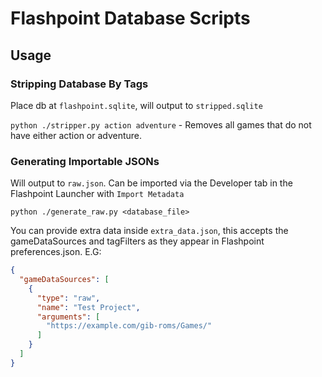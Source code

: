 # Flashpoint Database Scripts

## Usage

### Stripping Database By Tags

Place db at `flashpoint.sqlite`, will output to `stripped.sqlite`

`python ./stripper.py action adventure` - Removes all games that do not have either action or adventure.

### Generating Importable JSONs

Will output to `raw.json`. Can be imported via the Developer tab in the Flashpoint Launcher with `Import Metadata`

`python ./generate_raw.py <database_file>`

You can provide extra data inside `extra_data.json`, this accepts the gameDataSources and tagFilters as they appear in Flashpoint preferences.json. E.G:

```json
{
  "gameDataSources": [
    {
      "type": "raw",
      "name": "Test Project",
      "arguments": [
        "https://example.com/gib-roms/Games/"
      ]
    }
  ]
}
```